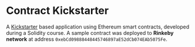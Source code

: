 # Contract Kickstarter

A [Kickstarter](https://www.kickstarter.com) based application using Ethereum smart contracts, developed during a Solidity course. A sample contract was deployed to **Rinkeby network** at address `0xebCd09888448445746897aE52dCb074EAb5075Fe`.
